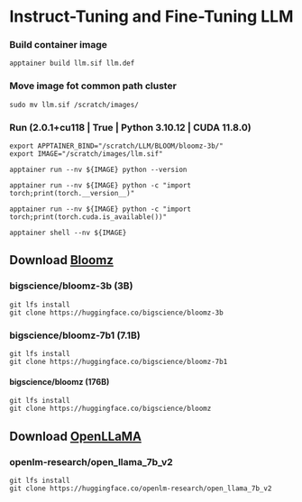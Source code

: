# Instruct-Tuning and Fine-Tuning LLM

### Build container image
```
apptainer build llm.sif llm.def
```
### Move image fot common path cluster
```
sudo mv llm.sif /scratch/images/
```

### Run (2.0.1+cu118 | True | Python 3.10.12 | CUDA 11.8.0)
```
export APPTAINER_BIND="/scratch/LLM/BLOOM/bloomz-3b/"
export IMAGE="/scratch/images/llm.sif"

apptainer run --nv ${IMAGE} python --version

apptainer run --nv ${IMAGE} python -c "import torch;print(torch.__version__)"

apptainer run --nv ${IMAGE} python -c "import torch;print(torch.cuda.is_available())"

apptainer shell --nv ${IMAGE}
```

## Download [Bloomz](https://huggingface.co/bigscience/bloomz)

### bigscience/bloomz-3b (3B)
```
git lfs install
git clone https://huggingface.co/bigscience/bloomz-3b
```
### bigscience/bloomz-7b1 (7.1B)
```
git lfs install
git clone https://huggingface.co/bigscience/bloomz-7b1
```
#### bigscience/bloomz (176B)
```
git lfs install
git clone https://huggingface.co/bigscience/bloomz
```

## Download [OpenLLaMA](https://github.com/openlm-research/open_llama)

### openlm-research/open_llama_7b_v2
```
git lfs install
git clone https://huggingface.co/openlm-research/open_llama_7b_v2
```



